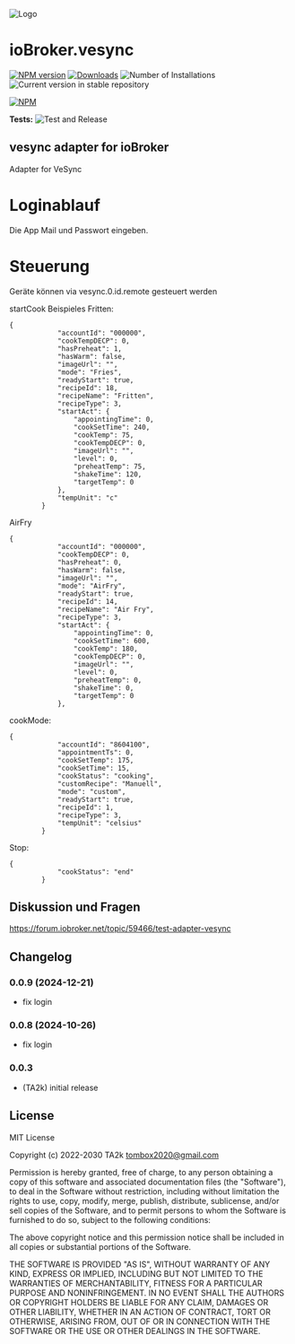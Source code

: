 ![Logo](admin/vesync.png)

# ioBroker.vesync

[![NPM version](https://img.shields.io/npm/v/iobroker.vesync.svg)](https://www.npmjs.com/package/iobroker.vesync)
[![Downloads](https://img.shields.io/npm/dm/iobroker.vesync.svg)](https://www.npmjs.com/package/iobroker.vesync)
![Number of Installations](https://iobroker.live/badges/vesync-installed.svg)
![Current version in stable repository](https://iobroker.live/badges/vesync-stable.svg)

[![NPM](https://nodei.co/npm/iobroker.vesync.png?downloads=true)](https://nodei.co/npm/iobroker.vesync/)

**Tests:** ![Test and Release](https://github.com/TA2k/ioBroker.vesync/workflows/Test%20and%20Release/badge.svg)

## vesync adapter for ioBroker

Adapter for VeSync

# Loginablauf

Die App Mail und Passwort eingeben.

# Steuerung

Geräte können via vesync.0.id.remote gesteuert werden

startCook Beispieles Fritten:

```
{
            "accountId": "000000",
            "cookTempDECP": 0,
            "hasPreheat": 1,
            "hasWarm": false,
            "imageUrl": "",
            "mode": "Fries",
            "readyStart": true,
            "recipeId": 18,
            "recipeName": "Fritten",
            "recipeType": 3,
            "startAct": {
                "appointingTime": 0,
                "cookSetTime": 240,
                "cookTemp": 75,
                "cookTempDECP": 0,
                "imageUrl": "",
                "level": 0,
                "preheatTemp": 75,
                "shakeTime": 120,
                "targetTemp": 0
            },
            "tempUnit": "c"
        }
```

AirFry

```
{
            "accountId": "000000",
            "cookTempDECP": 0,
            "hasPreheat": 0,
            "hasWarm": false,
            "imageUrl": "",
            "mode": "AirFry",
            "readyStart": true,
            "recipeId": 14,
            "recipeName": "Air Fry",
            "recipeType": 3,
            "startAct": {
                "appointingTime": 0,
                "cookSetTime": 600,
                "cookTemp": 180,
                "cookTempDECP": 0,
                "imageUrl": "",
                "level": 0,
                "preheatTemp": 0,
                "shakeTime": 0,
                "targetTemp": 0
            },

```

cookMode:

```
{
            "accountId": "8604100",
            "appointmentTs": 0,
            "cookSetTemp": 175,
            "cookSetTime": 15,
            "cookStatus": "cooking",
            "customRecipe": "Manuell",
            "mode": "custom",
            "readyStart": true,
            "recipeId": 1,
            "recipeType": 3,
            "tempUnit": "celsius"
        }
```

Stop:

```
{
            "cookStatus": "end"
        }
```

## Diskussion und Fragen

<https://forum.iobroker.net/topic/59466/test-adapter-vesync>

## Changelog
### 0.0.9 (2024-12-21)

- fix login

### 0.0.8 (2024-10-26)

- fix login

### 0.0.3

- (TA2k) initial release

## License

MIT License

Copyright (c) 2022-2030 TA2k <tombox2020@gmail.com>

Permission is hereby granted, free of charge, to any person obtaining a copy
of this software and associated documentation files (the "Software"), to deal
in the Software without restriction, including without limitation the rights
to use, copy, modify, merge, publish, distribute, sublicense, and/or sell
copies of the Software, and to permit persons to whom the Software is
furnished to do so, subject to the following conditions:

The above copyright notice and this permission notice shall be included in all
copies or substantial portions of the Software.

THE SOFTWARE IS PROVIDED "AS IS", WITHOUT WARRANTY OF ANY KIND, EXPRESS OR
IMPLIED, INCLUDING BUT NOT LIMITED TO THE WARRANTIES OF MERCHANTABILITY,
FITNESS FOR A PARTICULAR PURPOSE AND NONINFRINGEMENT. IN NO EVENT SHALL THE
AUTHORS OR COPYRIGHT HOLDERS BE LIABLE FOR ANY CLAIM, DAMAGES OR OTHER
LIABILITY, WHETHER IN AN ACTION OF CONTRACT, TORT OR OTHERWISE, ARISING FROM,
OUT OF OR IN CONNECTION WITH THE SOFTWARE OR THE USE OR OTHER DEALINGS IN THE
SOFTWARE.

```

```
